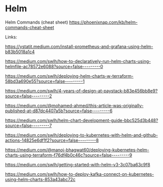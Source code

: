 # Helm

Helm Commands (cheat sheet)
https://phoenixnap.com/kb/helm-commands-cheat-sheet


Links:

https://ystatit.medium.com/install-prometheus-and-grafana-using-helm-b83b5018a1c4

https://medium.com/swlh/how-to-declaratively-run-helm-charts-using-helmfile-ac78572e6088?source=false---------0

https://medium.com/swlh/deploying-helm-charts-w-terraform-58bd3a690e55?source=false---------1

https://medium.com/swlh/4-years-of-design-at-paystack-b83e456bb8e9?source=false---------2

https://medium.com/@mohamed-ahmed/this-article-was-originally-published-at-d87dc4407a5b?source=false---------6

https://medium.com/swlh/helm-chart-development-guide-bbc525d3b448?source=false---------7

https://medium.com/swlh/deploying-to-kubernetes-with-helm-and-github-actions-14825e6df1f2?source=false---------8

https://medium.com/@manoj-bhagwat60/deploying-kubernetes-helm-charts-using-terraform-f76df4b0c46c?source=false---------9

https://medium.com/swlh/getting-started-with-helm-v3-3c07ba63c9f8

https://medium.com/swlh/how-to-deploy-kafka-connect-on-kubernetes-using-helm-charts-853a43abc72c

